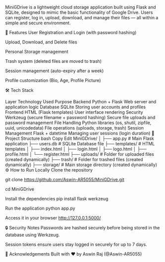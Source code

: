 MiniGDrive is a lightweight cloud storage application built using Flask and SQLite, designed to mimic the basic functionality of Google Drive. Users can register, log in, upload, download, and manage their files — all within a simple and secure environment.

🚀 Features
User Registration and Login (with password hashing)

Upload, Download, and Delete files

Personal Storage management

Trash system (deleted files are moved to trash)

Session management (auto-expiry after a week)

Profile customization (Bio, Age, Profile Picture)

🛠️ Tech Stack

Layer	Technology Used	Purpose
Backend	Python + Flask	Web server and application logic
Database	SQLite	Storing user accounts and profiles
Frontend	HTML (Flask templates)	User interface rendering
Security	Werkzeug (secure filename + password hashing)	Secure file uploads and password management
File Handling	Python libraries (os, shutil, zipfile, uuid, unicodedata)	File operations (uploads, storage, trash)
Session Management	Flask + datetime	Managing user sessions (login duration)
📂 Project Structure
bash
Copy
Edit
MiniGDrive/
│
├── app.py                # Main Flask application
├── users.db              # SQLite Database file
├── templates/            # HTML templates
│   ├── index.html
│   ├── login.html
│   ├── logo.html
│   ├── profile.html
│   └── register.html
├── uploads/              # Folder for uploaded files (created dynamically)
├── trash/                # Folder for trashed files (created dynamically)
├── storage/              # Main storage directory (created dynamically)
⚙️ How to Run Locally
Clone the repository


git clone https://github.com/Aswin-AR5055/MiniGDrive.git

cd MiniGDrive

Install the dependencies
pip install flask werkzeug

Run the application
python app.py

Access it in your browser
http://127.0.0.1:5000/

🔒 Security Notes
Passwords are hashed securely before being stored in the database using Werkzeug.

Session tokens ensure users stay logged in securely for up to 7 days.

🙏 Acknowledgements
Built with ❤️ by Aswin Raj (@Aswin-AR5055)
